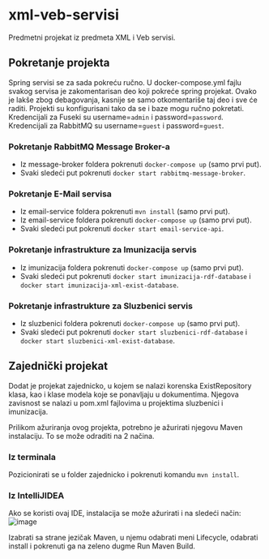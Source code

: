 # xml-veb-servisi

Predmetni projekat iz predmeta XML i Veb servisi.

## Pokretanje projekta

Spring servisi se za sada pokreću ručno. U docker-compose.yml fajlu svakog servisa je zakomentarisan deo koji pokreće spring projekat. Ovako je lakše zbog debagovanja, kasnije se samo otkomentariše taj deo i sve će raditi. Projekti su konfigurisani tako da se i baze mogu ručno pokretati. Kredencijali za Fuseki su username=`admin` i password=`password`. Kredencijali za RabbitMQ su username=`guest` i password=`guest`.

### Pokretanje RabbitMQ Message Broker-a

 * Iz message-broker foldera pokrenuti `docker-compose up` (samo prvi put).
 * Svaki sledeći put pokrenuti `docker start rabbitmq-message-broker`.

### Pokretanje E-Mail servisa

 * Iz email-service foldera pokrenuti `mvn install` (samo prvi put).
 * Iz email-service foldera pokrenuti `docker-compose up` (samo prvi put).
 * Svaki sledeći put pokrenuti `docker start email-service-api`.

### Pokretanje infrastrukture za Imunizacija servis

 * Iz imunizacija foldera pokrenuti `docker-compose up` (samo prvi put).
 * Svaki sledeći put pokrenuti `docker start imunizacija-rdf-database` i `docker start imunizacija-xml-exist-database`.

### Pokretanje infrastrukture za Sluzbenici servis

 * Iz sluzbenici foldera pokrenuti `docker-compose up` (samo prvi put).
 * Svaki sledeći put pokrenuti `docker start sluzbenici-rdf-database` i `docker start sluzbenici-xml-exist-database`.
  
## Zajednički projekat

Dodat je projekat zajednicko, u kojem se nalazi korenska ExistRepository klasa, kao i klase modela koje se ponavljaju u dokumentima. Njegova zavisnost se nalazi u pom.xml fajlovima u projektima sluzbenici i imunizacija.

Prilikom ažuriranja ovog projekta, potrebno je ažurirati njegovu Maven instalaciju. To se može odraditi na 2 načina.

### Iz terminala

Pozicionirati se u folder zajednicko i pokrenuti komandu `mvn install`.

### Iz IntelliJIDEA

Ako se koristi ovaj IDE, instalacija se može ažurirati i na sledeći način:
![image](https://user-images.githubusercontent.com/53261053/148428756-72a2a7fd-f3e4-4dfd-949e-b3f2c7355f4f.png)

Izabrati sa strane jezičak Maven, u njemu odabrati meni Lifecycle, odabrati install i pokrenuti ga na zeleno dugme Run Maven Build.

